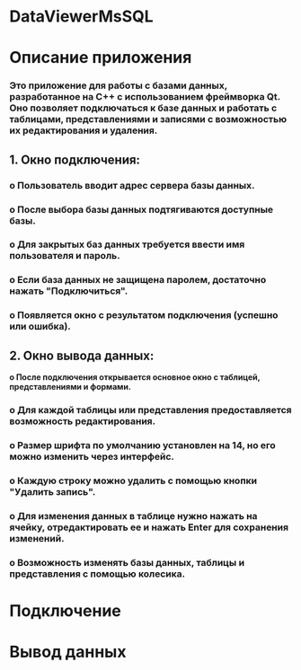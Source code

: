 # DataViewerMsSQL
<h1><b>Описание приложения</b></h1>

<h3><b>Это приложение для работы с базами данных, разработанное на C++ с использованием фреймворка Qt. Оно позволяет подключаться к базе данных и работать с таблицами, представлениями и записями с возможностью их редактирования и удаления.</b></h3>

<h2><b>1.	Окно подключения:</b></h2
                                 
<h2><b>
<h3><b>o	Пользователь вводит адрес сервера базы данных.</b></h3>
<h3><b>o	После выбора базы данных подтягиваются доступные базы.</b></h3>
<h3><b>o	Для закрытых баз данных требуется ввести имя пользователя и пароль.</b></h3>
<h3><b>o	Если база данных не защищена паролем, достаточно нажать "Подключиться".</b></h3>
<h3><b>o	Появляется окно с результатом подключения (успешно или ошибка).</b></h3>
</b></h2>
<h2><b>2.	Окно вывода данных:</b></h2

                                                                      
<h3><b>o	После подключения открывается основное окно с таблицей, представлениями и формами.</b></h3>
<h3><b>o	Для каждой таблицы или представления предоставляется возможность редактирования.</b></h3>
<h3><b>o	Размер шрифта по умолчанию установлен на 14, но его можно изменить через интерфейс.</b></h3>
<h3><b>o	Каждую строку можно удалить с помощью кнопки "Удалить запись".</b></h3>
<h3><b>o	Для изменения данных в таблице нужно нажать на ячейку, отредактировать ее и нажать Enter для сохранения изменений.</b></h3>
<h3><b>o	Возможность изменять базы данных, таблицы и представления с помощью колесика.</b></h3>


<h1><b>Подключение</b></h1>



<h1><b>Вывод данных</b></h1>
